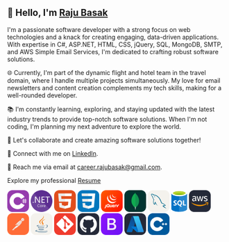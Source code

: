 ## 👋 Hello, I'm [Raju Basak](https://github.com/raju-gitlab)

I'm a passionate software developer with a strong focus on web technologies and a knack for creating engaging, data-driven applications. With expertise in C#, ASP.NET, HTML, CSS, jQuery, SQL, MongoDB, SMTP, and AWS Simple Email Services, I'm dedicated to crafting robust software solutions.

🌐 Currently, I'm part of the dynamic flight and hotel team in the travel domain, where I handle multiple projects simultaneously. My love for email newsletters and content creation complements my tech skills, making for a well-rounded developer.

📚 I'm constantly learning, exploring, and staying updated with the latest industry trends to provide top-notch software solutions. When I'm not coding, I'm planning my next adventure to explore the world.

🤝 Let's collaborate and create amazing software solutions together! 

🔗 Connect with me on [LinkedIn](https://www.linkedin.com/in/guptapriyansh098/).

📧 Reach me via email at career.rajubasak@gmail.com.

 Explore my professional <a id="raw-url" href="https://raw.githubusercontent.com/guptapriyansh/guptapriyansh/main/Personal/ResumePG.pdf">Resume</a>

<img src="https://raw.githubusercontent.com/guptapriyansh/guptapriyansh/master/icons/CS.svg" alt="code" style="height: 50px;max-width: 100%;"> <img src="https://raw.githubusercontent.com/guptapriyansh/guptapriyansh/master/icons/NET_Core_Logo.svg" alt="code" style="height: 50px;max-width: 100%;"> <img src="https://raw.githubusercontent.com/guptapriyansh/guptapriyansh/master/icons/HTML.svg" alt="code" style="height: 50px;max-width: 100%;"> <img src="https://raw.githubusercontent.com/guptapriyansh/guptapriyansh/master/icons/CSS.svg" alt="code" style="height: 50px;max-width: 100%;"> <img src="https://raw.githubusercontent.com/guptapriyansh/guptapriyansh/master/icons/JQuery.svg" alt="code" style="height: 50px;max-width: 100%;"> <img src="https://raw.githubusercontent.com/guptapriyansh/guptapriyansh/master/icons/MongoDB.svg" alt="code" style="height: 50px;max-width: 100%;"> <img src="https://raw.githubusercontent.com/guptapriyansh/guptapriyansh/master/icons/MySQL-Light.svg" alt="code" style="height: 50px;max-width: 100%;"> <img src="https://raw.githubusercontent.com/guptapriyansh/guptapriyansh/master/icons/MS-SQL.svg" alt="code" style="height: 50px;max-width: 100%;"> <img src="https://raw.githubusercontent.com/guptapriyansh/guptapriyansh/master/icons/AWS-Dark.svg" alt="code" style="height: 50px;max-width: 100%;"> <img src="https://raw.githubusercontent.com/guptapriyansh/guptapriyansh/master/icons/Postman.svg" alt="code" style="height: 50px;max-width: 100%;"> <img src="https://raw.githubusercontent.com/guptapriyansh/guptapriyansh/master/icons/Java-Light.svg" alt="code" style="height: 50px;max-width: 100%;"> <img src="https://raw.githubusercontent.com/guptapriyansh/guptapriyansh/master/icons/Git.svg" alt="code" style="height: 50px;max-width: 100%;"> <img src="https://raw.githubusercontent.com/guptapriyansh/guptapriyansh/master/icons/Github-Dark.svg" alt="code" style="height: 50px;max-width: 100%;"> <img src="https://raw.githubusercontent.com/guptapriyansh/guptapriyansh/master/icons/Bootstrap.svg" alt="code" style="height: 50px;max-width: 100%;"> <img src="https://raw.githubusercontent.com/guptapriyansh/guptapriyansh/master/icons/Azure-Dark.svg" alt="code" style="height: 50px;max-width: 100%;"> <img src="https://raw.githubusercontent.com/guptapriyansh/guptapriyansh/master/icons/CPP.svg" alt="code" style="height: 50px;max-width: 100%;"> 
